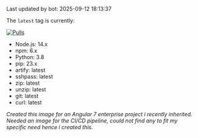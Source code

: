 Last updated by bot: 2025-09-12 18:13:37

The `latest` tag is currently:


[![Pulls](https://img.shields.io/docker/pulls/unkn0wn876/python3.8-nodejs14.svg?style=flat-square)](https://hub.docker.com/r/unkn0wn876/python3.8-nodejs14/)

<ul>
<li>Node.js: 14.x</li> 
<li>npm: 6.x</li>
<li>Python: 3.8</li>
<li>pip: 23.x</li>
<li>artify: latest</li>
<li>sshpass: latest</li>
<li>zip: latest</li>
<li>unzip: latest</li>
<li>git: latest</li>
<li>curl: latest</li>
</ul>
<i>Created this image for an Angular 7 enterprise project i recently inherited. Needed an image for the CI/CD pipeline, could not find any to fit my specific need hence i created this.</i>
